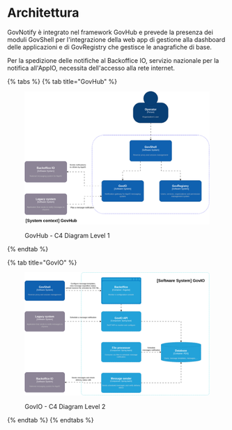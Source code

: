 # Architettura

GovNotify è integrato nel framework GovHub e prevede la presenza dei moduli GovShell per l'integrazione della web app di gestione alla dashboard delle applicazioni e di GovRegistry che gestisce le anagrafiche di base.

Per la spedizione delle notifiche al Backoffice IO, servizio nazionale per la notifica all'AppIO, necessita dell'accesso alla rete internet.&#x20;

{% tabs %}
{% tab title="GovHub" %}
<figure><img src="../.gitbook/assets/GovHub-C4L1.drawio (2).png" alt=""><figcaption><p>GovHub - C4 Diagram Level 1</p></figcaption></figure>
{% endtab %}

{% tab title="GovIO" %}
<figure><img src="../.gitbook/assets/GovHub-C4L2-GovIO.drawio.png" alt=""><figcaption><p>GovIO - C4 Diagram Level 2</p></figcaption></figure>
{% endtab %}
{% endtabs %}
